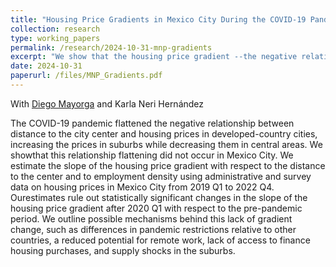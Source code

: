 ```yaml
---
title: "Housing Price Gradients in Mexico City During the COVID-19 Pandemic"
collection: research
type: working_papers
permalink: /research/2024-10-31-mnp-gradients
excerpt: "We show that the housing price gradient --the negative relationship between prices and distance to the center of the city-- did not flatten in Mexico City during the COVID-19 pandemic."
date: 2024-10-31
paperurl: /files/MNP_Gradients.pdf
---
```

With [Diego Mayorga](https://gufaculty360.georgetown.edu/s/contact/0031Q00002abPhVQAU/diego-mayorga-cordova) and Karla Neri Hernández

The COVID-19 pandemic flattened the negative relationship between distance to the city center and housing prices in developed-country cities, increasing the prices in suburbs while decreasing them in central areas.
We showthat this relationship flattening did not occur in Mexico City. We estimate the slope of the housing price gradient with respect to the distance to the center and to employment density using administrative 
and survey data on housing prices in Mexico City from 2019 Q1 to 2022 Q4. Ourestimates rule out statistically significant changes in the slope of the housing price gradient after 2020 Q1 with respect to the
pre-pandemic period. We outline possible mechanisms behind this lack of gradient change, such as differences in pandemic restrictions relative to other countries, a reduced potential for remote work, 
lack of access to finance housing purchases, and supply shocks in the suburbs.
